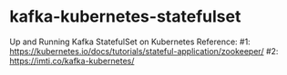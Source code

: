 # kafka-kubernetes-statefulset
Up and Running Kafka StatefulSet on Kubernetes
Reference:
#1: https://kubernetes.io/docs/tutorials/stateful-application/zookeeper/
#2: https://imti.co/kafka-kubernetes/
